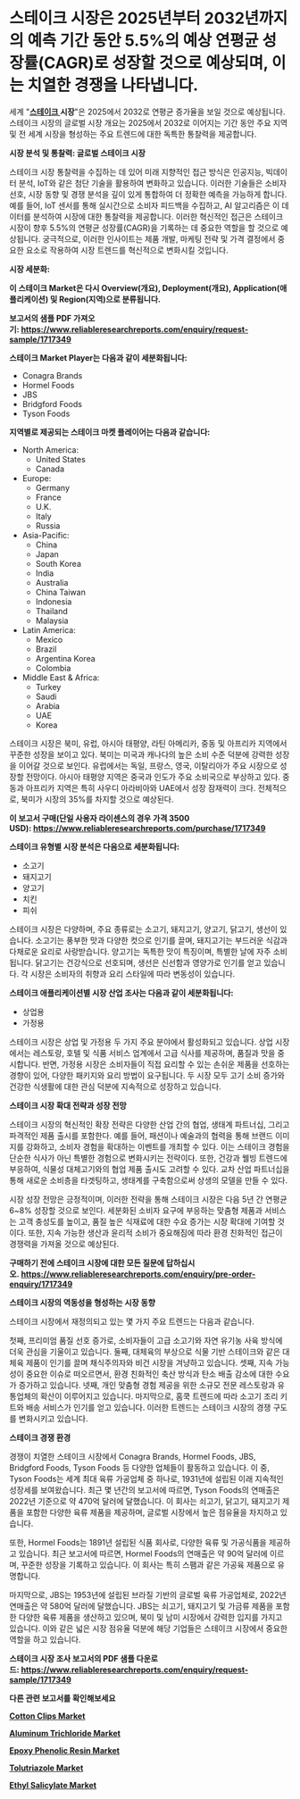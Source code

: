 <p><h1>스테이크 시장은 2025년부터 2032년까지의 예측 기간 동안 5.5%의 예상 연평균 성장률(CAGR)로 성장할 것으로 예상되며, 이는 치열한 경쟁을 나타냅니다.</h1></p><p>세계 "<strong><a href="https://www.reliableresearchreports.com/steaks-r1717349?utm_campaign=105&utm_medium=8&utm_source=Github&utm_content=ia&utm_term=02042025&utm_id=steaks">스테이크&nbsp;</a></strong><strong>시장</strong>"은 2025에서 2032로 연평균 증가율을 보일 것으로 예상됩니다. 스테이크 시장의 글로벌 시장 개요는 2025에서 2032로 이어지는 기간 동안 주요 지역 및 전 세계 시장을 형성하는 주요 트렌드에 대한 독특한 통찰력을 제공합니다.</p>
<p><strong>시장 분석 및 통찰력: 글로벌 스테이크 시장</strong></p>
<p><p>스테이크 시장 통찰력을 수집하는 데 있어 미래 지향적인 접근 방식은 인공지능, 빅데이터 분석, IoT와 같은 첨단 기술을 활용하여 변화하고 있습니다. 이러한 기술들은 소비자 선호, 시장 동향 및 경쟁 분석을 깊이 있게 통합하여 더 정확한 예측을 가능하게 합니다. 예를 들어, IoT 센서를 통해 실시간으로 소비자 피드백을 수집하고, AI 알고리즘은 이 데이터를 분석하여 시장에 대한 통찰력을 제공합니다. 이러한 혁신적인 접근은 스테이크 시장이 향후 5.5%의 연평균 성장률(CAGR)을 기록하는 데 중요한 역할을 할 것으로 예상됩니다. 궁극적으로, 이러한 인사이트는 제품 개발, 마케팅 전략 및 가격 결정에서 중요한 요소로 작용하여 시장 트렌드를 혁신적으로 변화시킬 것입니다.</p><a href="%7CAUTHORITHY_DOMAIN_URL%7C?utm_campaign=105&utm_medium=8&utm_source=Github&utm_content=ia&utm_term=02042025&utm_id=steaks"></a></p>
<p><strong>시장 세분화:</strong></p>
<p><strong>이 스테이크 Market은 다시 Overview(개요), Deployment(개요), Application(애플리케이션) 및 Region(지역)으로 분류됩니다.</strong></p>
<p><strong>보고서의 샘플 PDF 가져오기:&nbsp;<a href="https://www.reliableresearchreports.com/enquiry/request-sample/1717349?utm_campaign=105&utm_medium=8&utm_source=Github&utm_content=ia&utm_term=02042025&utm_id=steaks">https://www.reliableresearchreports.com/enquiry/request-sample/1717349</a></strong><strong></strong></p>
<p><strong>스테이크 Market Player는 다음과 같이 세분화됩니다:</strong></p>
<p><ul><li>Conagra Brands</li><li>Hormel Foods</li><li>JBS</li><li>Bridgford Foods</li><li>Tyson Foods</li></ul></p>
<p><strong>지역별로 제공되는 스테이크 마켓 플레이어는 다음과 같습니다:</strong></p>
<p><ul>
    <li>
        North America:
        <ul>
            <li>United States</li>
            <li>Canada</li>
        </ul>
    </li>
    <li>
        Europe:
        <ul>
            <li>Germany</li>
            <li>France</li>
            <li>U.K.</li>
            <li>Italy</li>
            <li>Russia</li>
        </ul>
    </li>
    <li>
        Asia-Pacific:
        <ul>
            <li>China</li>
            <li>Japan</li>
            <li>South Korea</li>
            <li>India</li>
            <li>Australia</li>
            <li>China Taiwan</li>
            <li>Indonesia</li>
            <li>Thailand</li>
            <li>Malaysia</li>
        </ul>
    </li>
    <li>
        Latin America:
        <ul>
            <li>Mexico</li>
            <li>Brazil</li>
            <li>Argentina Korea</li>
            <li>Colombia</li>
        </ul>
    </li>
    <li>
        Middle East & Africa:
        <ul>
            <li>Turkey</li>
            <li>Saudi</li>
            <li>Arabia</li>
            <li>UAE</li>
            <li>Korea</li>
        </ul>
    </li>
    </ul></p>
<p><p>스테이크 시장은 북미, 유럽, 아시아 태평양, 라틴 아메리카, 중동 및 아프리카 지역에서 꾸준한 성장을 보이고 있다. 북미는 미국과 캐나다의 높은 소비 수준 덕분에 강력한 성장을 이어갈 것으로 보인다. 유럽에서는 독일, 프랑스, 영국, 이탈리아가 주요 시장으로 성장할 전망이다. 아시아 태평양 지역은 중국과 인도가 주요 소비국으로 부상하고 있다. 중동과 아프리카 지역은 특히 사우디 아라비아와 UAE에서 성장 잠재력이 크다. 전체적으로, 북미가 시장의 35%를 차지할 것으로 예상된다.</p></p>
<p><strong>이 보고서 구매(단일 사용자 라이센스의 경우 가격 3500 USD):&nbsp;<a href="https://www.reliableresearchreports.com/purchase/1717349?utm_campaign=105&utm_medium=8&utm_source=Github&utm_content=ia&utm_term=02042025&utm_id=steaks">https://www.reliableresearchreports.com/purchase/1717349</a></strong></p>
<p><strong>스테이크 유형별 시장 분석은 다음으로 세분화됩니다:</strong></p>
<p><ul><li>소고기</li><li>돼지고기</li><li>양고기</li><li>치킨</li><li>피쉬</li></ul></p>
<p><p>스테이크 시장은 다양하며, 주요 종류로는 소고기, 돼지고기, 양고기, 닭고기, 생선이 있습니다. 소고기는 풍부한 맛과 다양한 컷으로 인기를 끌며, 돼지고기는 부드러운 식감과 다채로운 요리로 사랑받습니다. 양고기는 독특한 맛이 특징이며, 특별한 날에 자주 소비됩니다. 닭고기는 건강식으로 선호되며, 생선은 신선함과 영양가로 인기를 얻고 있습니다. 각 시장은 소비자의 취향과 요리 스타일에 따라 변동성이 있습니다.</p></p>
<p><strong>스테이크 애플리케이션별 시장 산업 조사는 다음과 같이 세분화됩니다:</strong></p>
<p><ul><li>상업용</li><li>가정용</li></ul></p>
<p><p>스테이크 시장은 상업 및 가정용 두 가지 주요 분야에서 활성화되고 있습니다. 상업 시장에서는 레스토랑, 호텔 및 식품 서비스 업계에서 고급 식사를 제공하며, 품질과 맛을 중시합니다. 반면, 가정용 시장은 소비자들이 직접 요리할 수 있는 손쉬운 제품을 선호하는 경향이 있어, 다양한 패키지와 요리 방법이 요구됩니다. 두 시장 모두 고기 소비 증가와 건강한 식생활에 대한 관심 덕분에 지속적으로 성장하고 있습니다.</p></p>
<p><strong>스테이크 시장 확대 전략과 성장 전망</strong></p>
<p><p>스테이크 시장의 혁신적인 확장 전략은 다양한 산업 간의 협업, 생태계 파트너십, 그리고 파격적인 제품 출시를 포함한다. 예를 들어, 패션이나 예술과의 협력을 통해 브랜드 이미지를 강화하고, 소비자 경험을 확대하는 이벤트를 개최할 수 있다. 이는 스테이크 경험을 단순한 식사가 아닌 특별한 경험으로 변화시키는 전략이다. 또한, 건강과 웰빙 트렌드에 부응하여, 식물성 대체고기와의 협업 제품 출시도 고려할 수 있다. 교차 산업 파트너십을 통해 새로운 소비층을 타겟팅하고, 생태계를 구축함으로써 상생의 모델을 만들 수 있다. </p><p>시장 성장 전망은 긍정적이며, 이러한 전략을 통해 스테이크 시장은 다음 5년 간 연평균 6~8% 성장할 것으로 보인다. 세분화된 소비자 요구에 부응하는 맞춤형 제품과 서비스는 고객 충성도를 높이고, 품질 높은 식재료에 대한 수요 증가는 시장 확대에 기여할 것이다. 또한, 지속 가능한 생산과 윤리적 소비가 중요해짐에 따라 환경 친화적인 접근이 경쟁력을 가져올 것으로 예상된다.</p></p>
<p><strong>구매하기 전에 스테이크 시장에 대한 모든 질문에 답하십시오.&nbsp;<a href="https://www.reliableresearchreports.com/enquiry/pre-order-enquiry/1717349?utm_campaign=105&utm_medium=8&utm_source=Github&utm_content=ia&utm_term=02042025&utm_id=steaks">https://www.reliableresearchreports.com/enquiry/pre-order-enquiry/1717349</a></strong><strong></strong></p>
<p><strong>스테이크 시장의 역동성을 형성하는 시장 동향</strong></p>
<p><p>스테이크 시장에서 재정의되고 있는 몇 가지 주요 트렌드는 다음과 같습니다. </p><p>첫째, 프리미엄 품질 선호 증가로, 소비자들이 고급 소고기와 자연 유기농 사육 방식에 더욱 관심을 기울이고 있습니다. 둘째, 대체육의 부상으로 식물 기반 스테이크와 같은 대체육 제품이 인기를 끌며 채식주의자와 비건 시장을 겨냥하고 있습니다. 셋째, 지속 가능성이 중요한 이슈로 떠오르면서, 환경 친화적인 축산 방식과 탄소 배출 감소에 대한 수요가 증가하고 있습니다. 넷째, 개인 맞춤형 경험 제공을 위한 소규모 전문 레스토랑과 유통업체의 확산이 이루어지고 있습니다. 마지막으로, 홈쿡 트렌드에 따라 소고기 조리 키트와 배송 서비스가 인기를 얻고 있습니다. 이러한 트렌드는 스테이크 시장의 경쟁 구도를 변화시키고 있습니다.</p></p>
<p><strong>스테이크 경쟁 환경</strong></p>
<p><p>경쟁이 치열한 스테이크 시장에서 Conagra Brands, Hormel Foods, JBS, Bridgford Foods, Tyson Foods 등 다양한 업체들이 활동하고 있습니다. 이 중, Tyson Foods는 세계 최대 육류 가공업체 중 하나로, 1931년에 설립된 이래 지속적인 성장세를 보여왔습니다. 최근 몇 년간의 보고서에 따르면, Tyson Foods의 연매출은 2022년 기준으로 약 470억 달러에 달했습니다. 이 회사는 쇠고기, 닭고기, 돼지고기 제품을 포함한 다양한 육류 제품을 제공하며, 글로벌 시장에서 높은 점유율을 차지하고 있습니다.</p><p>또한, Hormel Foods는 1891년 설립된 식품 회사로, 다양한 육류 및 가공식품을 제공하고 있습니다. 최근 보고서에 따르면, Hormel Foods의 연매출은 약 90억 달러에 이르며, 꾸준한 성장을 기록하고 있습니다. 이 회사는 특히 스팸과 같은 가공육 제품으로 유명합니다.</p><p>마지막으로, JBS는 1953년에 설립된 브라질 기반의 글로벌 육류 가공업체로, 2022년 연매출은 약 580억 달러에 달했습니다. JBS는 쇠고기, 돼지고기 및 가금류 제품을 포함한 다양한 육류 제품을 생산하고 있으며, 북미 및 남미 시장에서 강력한 입지를 가지고 있습니다. 이와 같은 넓은 시장 점유율 덕분에 해당 기업들은 스테이크 시장에서 중요한 역할을 하고 있습니다.</p></p>
<p><strong>스테이크 시장 조사 보고서의 PDF 샘플 다운로드:&nbsp;<a href="https://www.reliableresearchreports.com/enquiry/request-sample/1717349?utm_campaign=105&utm_medium=8&utm_source=Github&utm_content=ia&utm_term=02042025&utm_id=steaks">https://www.reliableresearchreports.com/enquiry/request-sample/1717349</a></strong></p>
<p><strong></strong></p>
<p><strong></strong></p>
<p><strong></strong></p>
<p><strong></strong></p>
<p><strong>다른 관련 보고서를 확인해보세요</strong></p>
<p><strong><p><a href="https://github.com/molayrabeta/Market-Research-Report-List-1/blob/main/cotton-clips-market.md?utm_campaign=105&utm_medium=8&utm_source=Github&utm_content=ia&utm_term=02042025&utm_id=steaks">Cotton Clips Market</a></p><p><a href="https://github.com/dukawashviro/Market-Research-Report-List-1/blob/main/aluminum-trichloride-market.md?utm_campaign=105&utm_medium=8&utm_source=Github&utm_content=ia&utm_term=02042025&utm_id=steaks">Aluminum Trichloride Market</a></p><p><a href="https://github.com/lecaneidreks/Market-Research-Report-List-1/blob/main/epoxy-phenolic-resin-market.md?utm_campaign=105&utm_medium=8&utm_source=Github&utm_content=ia&utm_term=02042025&utm_id=steaks">Epoxy Phenolic Resin Market</a></p><p><a href="https://github.com/tineamonaya/Market-Research-Report-List-1/blob/main/tolutriazole-market.md?utm_campaign=105&utm_medium=8&utm_source=Github&utm_content=ia&utm_term=02042025&utm_id=steaks">Tolutriazole Market</a></p><p><a href="https://github.com/koopalujale2/Market-Research-Report-List-1/blob/main/ethyl-salicylate-market.md?utm_campaign=105&utm_medium=8&utm_source=Github&utm_content=ia&utm_term=02042025&utm_id=steaks">Ethyl Salicylate Market</a></p></strong></p>